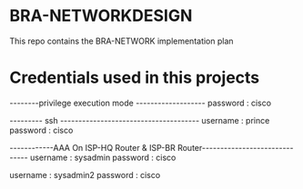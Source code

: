 # BRA-NETWORKDESIGN
This repo contains the BRA-NETWORK implementation plan

# Credentials used in this projects 

--------privilege execution mode -------------------
password : cisco 

--------- ssh --------------------------------------
username : prince 
password : cisco 

------------AAA  On ISP-HQ Router & ISP-BR Router------------------------------
username : sysadmin 
password : cisco 

username : sysadmin2 
password : cisco 


